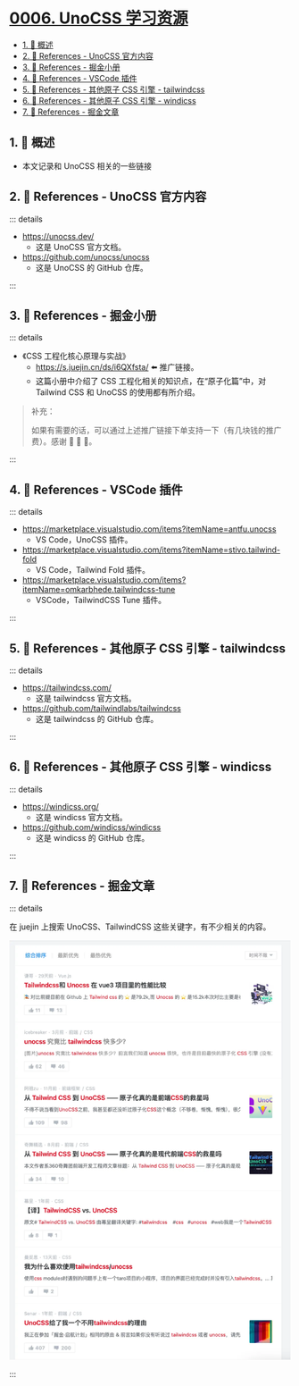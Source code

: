 # [0006. UnoCSS 学习资源](https://github.com/Tdahuyou/TNotes.vite/tree/main/notes/0006.%20UnoCSS%20%E5%AD%A6%E4%B9%A0%E8%B5%84%E6%BA%90)

<!-- region:toc -->

- [1. 📝 概述](#1--概述)
- [2. 🔗 References - UnoCSS 官方内容](#2--references---unocss-官方内容)
- [3. 🔗 References - 掘金小册](#3--references---掘金小册)
- [4. 🔗 References - VSCode 插件](#4--references---vscode-插件)
- [5. 🔗 References - 其他原子 CSS 引擎 - tailwindcss](#5--references---其他原子-css-引擎---tailwindcss)
- [6. 🔗 References - 其他原子 CSS 引擎 - windicss](#6--references---其他原子-css-引擎---windicss)
- [7. 🔗 References - 掘金文章](#7--references---掘金文章)

<!-- endregion:toc -->

## 1. 📝 概述

- 本文记录和 UnoCSS 相关的一些链接

## 2. 🔗 References - UnoCSS 官方内容

::: details

- https://unocss.dev/
  - 这是 UnoCSS 官方文档。
- https://github.com/unocss/unocss
  - 这是 UnoCSS 的 GitHub 仓库。

:::

## 3. 🔗 References - 掘金小册

::: details

- 《CSS 工程化核心原理与实战》
  - https://s.juejin.cn/ds/i6QXfsta/ ⬅️ 推广链接。
  - 这篇小册中介绍了 CSS 工程化相关的知识点，在“原子化篇”中，对 Tailwind CSS 和 UnoCSS 的使用都有所介绍。

> 补充：
>
> 如果有需要的话，可以通过上述推广链接下单支持一下（有几块钱的推广费）。感谢 🙏 🙏 🙏。

:::

## 4. 🔗 References - VSCode 插件

::: details

- https://marketplace.visualstudio.com/items?itemName=antfu.unocss
  - VS Code，UnoCSS 插件。
- https://marketplace.visualstudio.com/items?itemName=stivo.tailwind-fold
  - VS Code，Tailwind Fold 插件。
- https://marketplace.visualstudio.com/items?itemName=omkarbhede.tailwindcss-tune
  - VSCode，TailwindCSS Tune 插件。

:::

## 5. 🔗 References - 其他原子 CSS 引擎 - tailwindcss

::: details

- https://tailwindcss.com/
  - 这是 tailwindcss 官方文档。
- https://github.com/tailwindlabs/tailwindcss
  - 这是 tailwindcss 的 GitHub 仓库。

:::

## 6. 🔗 References - 其他原子 CSS 引擎 - windicss

::: details

- https://windicss.org/
  - 这是 windicss 官方文档。
- https://github.com/windicss/windicss
  - 这是 windicss 的 GitHub 仓库。

:::

## 7. 🔗 References - 掘金文章

::: details

在 juejin 上搜索 UnoCSS、TailwindCSS 这些关键字，有不少相关的内容。

![](assets/2024-10-18-14-13-06.png)

:::
